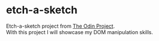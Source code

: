 # etch-a-sketch
Etch-a-sketch project from [The Odin Project](https://www.theodinproject.com/).  
With this project I will showcase my DOM manipulation skills.
